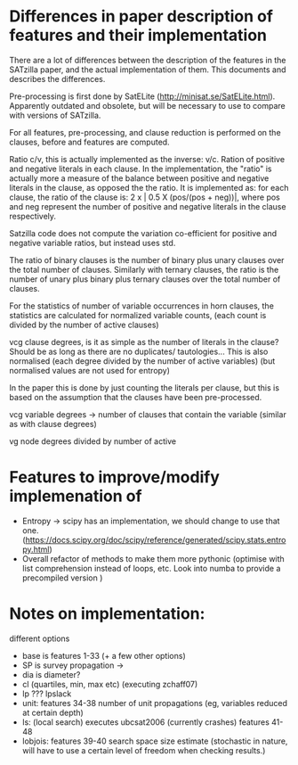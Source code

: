 # Differences in paper description of features and their implementation
There are a lot of differences between the description of the features in the SATzilla paper, and the actual implementation of them.
This documents and describes the differences.

Pre-processing is first done by SatELite (http://minisat.se/SatELite.html). Apparently outdated and obsolete, but will
be necessary to use to compare with versions of SATzilla.

For all features, pre-processing, and clause reduction is performed on the clauses, before and features are computed.


Ratio c/v, this is actually implemented as the inverse: v/c.
Ration of positive and negative literals in each clause. In the implementation, the "ratio" is actually more a measure 
of the balance between positive and negative literals in the clause, as opposed the the ratio. It is implemented as:
for each clause, the ratio of the clause is: 2 x | 0.5 X (pos/(pos + neg))|, where pos and neg represent the number of
positive and  negative literals in the clause respectively.

Satzilla code does not compute the variation co-efficient for positive and negative variable ratios, but instead uses std.

The ratio of binary clauses is the number of binary plus unary clauses over the total number of clauses.
Similarly with ternary clauses, the ratio is the number of unary plus binary plus ternary clauses over the total number of clauses.


For the statistics of number of variable occurrences in horn clauses, the statistics are calculated for normalized variable counts,
(each count is divided by the number of active clauses)

vcg clause degrees, is it as simple as the number of literals in the clause? Should be as long as there are no 
duplicates/ tautologies... This is also normalised (each degree divided by the number of active variables) 
(but normalised values are not used for entropy)

In the paper this is done by just counting the literals per clause, but this is based on the assumption that
the clauses have been pre-processed.

vcg variable degrees -> number of clauses that contain the variable (similar as with clause degrees)

vg node degrees divided by number of active

# Features to improve/modify implemenation of
* Entropy -> scipy has an implementation, we should change to use that one. (https://docs.scipy.org/doc/scipy/reference/generated/scipy.stats.entropy.html)
* Overall refactor of methods to make them more pythonic (optimise with list comprehension instead of loops, etc. Look into numba to provide a precompiled version )

# Notes on implementation:
different options
- base is features 1-33 (+ a few other options)
- SP is survey propagation ->
- dia is diameter?
- cl (quartiles, min, max etc) (executing zchaff07)
- lp ??? lpslack
- unit: features 34-38 number of unit propagations (eg, variables reduced at certain depth)
- ls: (local search) executes ubcsat2006 (currently crashes) features 41-48 
- lobjois: features 39-40 search space size estimate (stochastic in nature, will have to use a certain level of freedom 
when checking results.) 

